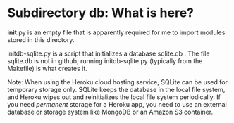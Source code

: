 # Subdirectory db: What is here?

__init__.py is an empty file that is apparently required for me to
import modules stored in this directory.

initdb-sqlite.py is a script that initializes a database sqlite.db .
The file sqlite.db is not in github;  running initdb-sqlite.py
(typically from the Makefile) is what creates it. 

Note: When using the Heroku cloud hosting service, 
SQLite can be used for temporary storage only. 
SQLite keeps the database in the local file system,
and Heroku wipes out and reinitializes the local file
system periodically.   If you need *permanent* storage
for a Heroku app, you need to use an external 
database or storage system like MongoDB or 
an Amazon S3 container. 


